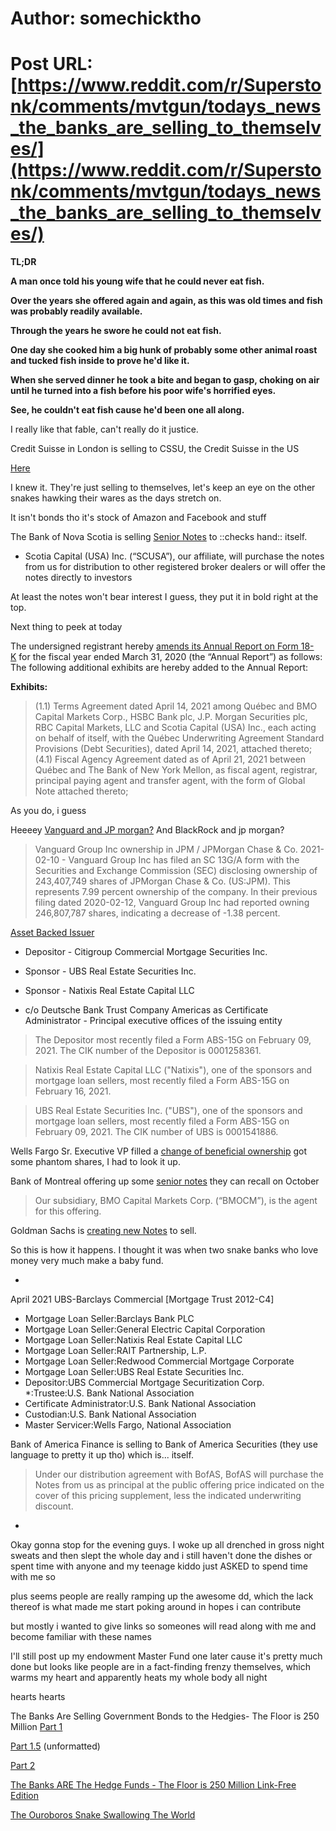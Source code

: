 # Author: somechicktho
# Post URL: [https://www.reddit.com/r/Superstonk/comments/mvtgun/todays_news_the_banks_are_selling_to_themselves/](https://www.reddit.com/r/Superstonk/comments/mvtgun/todays_news_the_banks_are_selling_to_themselves/)


**TL;DR**

**A man once told his young wife that he could never eat fish.**

**Over the years she offered again and again, as this was old times and fish was probably readily available.**

**Through the years he swore he could not eat fish.**

**One day she cooked him a big hunk of probably some other animal roast and tucked fish inside to prove he'd like it.**

**When she served dinner he took a bite and began to gasp, choking on air until he turned into a fish before his poor wife's horrified eyes.**

**See, he couldn't eat fish cause he'd been one all along.**

I really like that fable, can't really do it justice.

Credit Suisse in London is selling to CSSU, the Credit Suisse in the US

[Here](https://www.sec.gov/Archives/edgar/data/0001053092/000095010321005870/dp149713_424b2-f1727.htm)

I knew it. They're just selling to themselves, let's keep an eye on the other snakes hawking their wares as the days stretch on.

It isn't bonds tho it's stock of Amazon and Facebook and stuff

The Bank of Nova Scotia is selling [Senior Notes](https://www.sec.gov/Archives/edgar/data/0000009631/000091412121002950/bn56129753-424b2.htm) to ::checks hand:: itself.

 * Scotia Capital (USA) Inc. (“SCUSA”), our affiliate, will purchase the notes from us for distribution to other registered broker dealers or will offer the notes directly to investors

At least the notes won't bear interest I guess, they put it in bold right at the top.

Next thing to peek at today

The undersigned registrant hereby [amends its Annual Report on Form 18-K](https://www.sec.gov/Archives/edgar/data/0000722803/000119312521124347/d123928d18ka.htm) for the fiscal year ended March 31, 2020 (the “Annual Report”) as follows:
The following additional exhibits are hereby added to the Annual Report:

**Exhibits:**

 > (1.1) Terms Agreement dated April 14, 2021 among Québec and BMO Capital Markets Corp., HSBC Bank plc, J.P. Morgan Securities plc, RBC Capital Markets, LLC and Scotia Capital (USA) Inc., each acting on behalf of itself, with the Québec Underwriting Agreement Standard Provisions (Debt Securities), dated April 14, 2021, attached thereto;
(4.1) Fiscal Agency Agreement dated as of April 21, 2021 between Québec and The Bank of New York Mellon, as fiscal agent, registrar, principal paying agent and transfer agent, with the form of Global Note attached thereto;

As you do, i guess

Heeeey [Vanguard and JP morgan?](https://fintel.io/so/us/jpm/vanguard-group) And BlackRock and jp morgan?

 > Vanguard Group Inc ownership in JPM / JPMorgan Chase & Co.
2021-02-10 - Vanguard Group Inc has filed an SC 13G/A form with the Securities and Exchange Commission (SEC) disclosing ownership of 243,407,749 shares of JPMorgan Chase & Co. (US:JPM). This represents 7.99 percent ownership of the company. In their previous filing dated 2020-02-12, Vanguard Group Inc had reported owning 246,807,787 shares, indicating a decrease of -1.38 percent.

[Asset Backed Issuer](https://www.sec.gov/Archives/edgar/data/0001536226/000102024221000125/ubsciti11c1_10d_111.htm)

 * Depositor - Citigroup Commercial Mortgage Securities Inc.

 * Sponsor - UBS Real Estate Securities Inc.

 * Sponsor - Natixis Real Estate Capital LLC

 * c/o Deutsche Bank Trust Company Americas as Certificate Administrator - Principal executive offices of the issuing entity 

 > The Depositor most recently filed a Form ABS-15G on February 09, 2021.
The CIK number of the Depositor is 0001258361.

 > Natixis Real Estate Capital LLC ("Natixis"), one of the sponsors and
mortgage loan sellers, most recently filed a Form ABS-15G on
February 16, 2021.  

 > UBS Real Estate Securities Inc. ("UBS"), one of the sponsors and
mortgage loan sellers, most recently filed a Form ABS-15G on
February 09, 2021.  The CIK number of UBS is 0001541886.

Wells Fargo Sr. Executive VP filled a [change of beneficial ownership](https://www.sec.gov/Archives/edgar/data/0000072971/000112760221014165/xslF345X03/form4.xml) got some phantom shares, I had to look it up.

Bank of Montreal offering up some [senior notes](https://www.sec.gov/Archives/edgar/data/0000072971/000112760221014165/xslF345X03/form4.xml) they can recall on October

 > Our subsidiary, BMO Capital Markets Corp. (“BMOCM”), is the agent for this offering.

Goldman Sachs is [creating new Notes](https://www.sec.gov/Archives/edgar/data/0000886982/000156459021019745/gs-424b2.htm) to sell.

So this is how it happens. I thought it was when two snake banks who love money very much make a baby fund.

* 

April 2021 UBS-Barclays Commercial [Mortgage Trust 2012-C4]

 * Mortgage Loan Seller:Barclays Bank PLC
 * Mortgage Loan Seller:General Electric Capital Corporation
 * Mortgage Loan Seller:Natixis Real Estate Capital LLC
 * Mortgage Loan Seller:RAIT Partnership, L.P.
 * Mortgage Loan Seller:Redwood Commercial Mortgage Corporate
 * Mortgage Loan Seller:UBS Real Estate Securities Inc.
 * Depositor:UBS Commercial Mortgage Securitization Corp.
 *:Trustee:U.S. Bank National Association
 * Certificate Administrator:U.S. Bank National Association
 * Custodian:U.S. Bank National Association
 * Master Servicer:Wells Fargo, National Association

Bank of America Finance is selling to Bank of America Securities (they use language to pretty it up tho) which is... itself.

> Under our distribution agreement with BofAS, BofAS will purchase the Notes from us as principal at the public offering price indicated on the cover of this pricing supplement, less the indicated underwriting discount. 

 * 

Okay gonna stop for the evening guys. I woke up all drenched in gross night sweats and then slept the whole day and i still haven't done the dishes or spent time with anyone and my teenage kiddo just ASKED to spend time with me so

plus seems people are really ramping up the awesome dd, which the lack thereof is what made me start poking around in hopes i can contribute

but mostly i wanted to give links so someones will read along with me and become familiar with these names

I'll still post up my endowment Master Fund one later cause it's pretty much done but looks like people are in a fact-finding frenzy themselves, which warms my heart and apparently heats my whole body all night

hearts hearts

The Banks Are Selling Government Bonds to the Hedgies- The Floor is 250 Million [Part 1](https://www.reddit.com/r/Superstonk/comments/mtp8y1/the_banks_are_selling_government_bonds_to_the/?utm_medium=android_app&utm_source=share)

[Part 1.5](https://www.reddit.com/r/Superstonk/comments/mtt8wg/master_feeder_funds_privately_negotiated_loans/?utm_medium=android_app&utm_source=share) (unformatted)

[Part 2](https://www.reddit.com/r/Superstonk/comments/mubk7t/the_worlds_largest_shell_game_the_floor_is_250/?utm_medium=android_app&utm_source=share)

[The Banks ARE The Hedge Funds - The Floor is 250 Million Link-Free Edition](https://www.reddit.com/r/Superstonk/comments/muoyq8/the_banks_are_the_hedge_funds_the_floor_is_250/?utm_medium=android_app&utm_source=share)

[The Ouroboros Snake Swallowing The World](https://www.reddit.com/r/Superstonk/comments/muxpoy/the_ouroboros_snake_swallowing_the_world_the/?utm_medium=android_app&utm_source=share)